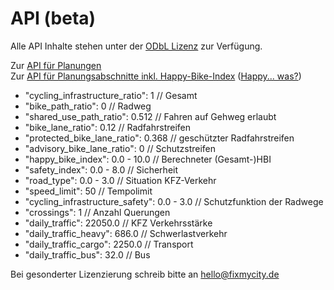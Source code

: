 # API (beta)

Alle API Inhalte stehen unter der [ODbL Lizenz](https://opendatacommons.org/licenses/odbl/) zur Verfügung.

Zur [API für Planungen](https://api.fixmyberlin.de/api/plannings)<br />
Zur [API für Planungsabschnitte inkl. Happy-Bike-Index](https://api.fixmyberlin.de/api/planning-sections) ([Happy... was?](/faq))
-   "cycling_infrastructure_ratio": 1 // Gesamt
-   "bike_path_ratio": 0 // Radweg
-   "shared_use_path_ratio": 0.512 // Fahren auf Gehweg erlaubt
-   "bike_lane_ratio": 0.12 // Radfahrstreifen
-   "protected_bike_lane_ratio": 0.368 // geschützter Radfahrstreifen
-   "advisory_bike_lane_ratio": 0 // Schutzstreifen
-   "happy_bike_index": 0.0 - 10.0 // Berechneter (Gesamt-)HBI
-   "safety_index": 0.0 - 8.0 // Sicherheit
-   "road_type": 0.0 - 3.0 // Situation KFZ-Verkehr
-   "speed_limit": 50 // Tempolimit
-   "cycling_infrastructure_safety": 0.0 - 3.0 // Schutzfunktion der Radwege
-   "crossings": 1 // Anzahl Querungen
-   "daily_traffic": 22050.0 // KFZ Verkehrsstärke
-   "daily_traffic_heavy": 686.0 // Schwerlastverkehr
-   "daily_traffic_cargo": 2250.0 // Transport
-   "daily_traffic_bus": 32.0 // Bus

Bei gesonderter Lizenzierung schreib bitte an [hello@fixmycity.de](mailto:hello@fixmycity.de)
